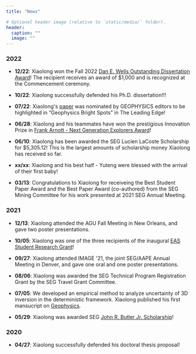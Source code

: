 ```yaml
---
title: "News"

# Optional header image (relative to `static/media/` folder).
header:
  caption: ""
  image: ""
---
```


### 2022
- **12/22**:
  Xiaolong won the Fall 2022 [Dan E. Wells Outstanding Dissertation Award](https://uh.edu/nsm/earth-atmospheric/news-events/stories/2022/1219-dissertation-award.php)! The recipient receives an award of $1,000 and is recognized at the Commencement ceremony.

- **10/22**:
  Xiaolong successfully defended his Ph.D. dissertation!!!

- **07/22**:
  Xiaolong's [paper](https://library.seg.org/doi/abs/10.1190/geo2021-0833.1) was nominated by GEOPHYSICS editors to be highlighted in “Geophysics Bright Spots” in The Leading Edge!

- **06/28**:
  Xiaolong and his teammates have won the prestigious Innovation Prize in [Frank Arnott - Next Generation Explorers Award](https://www.pdac.ca/members/students/faa/about-the-award)!

- **06/10**:
  Xiaolong has been awarded the SEG Lucien LaCoste Scholarship for \$5,305.12! This is the largest amounts of scholarship money Xiaolong has received so far.

- **xx/xx**:
  Xiaolong and his best half - Yuteng were blessed with the arrival of their first baby!

- **03/13**:
  Congratulations to Xiaolong for receiveing the Best Student Paper Award and the Best Paper Award (co-authored) from the SEG Mining Committee for his work presented at 2021 SEG Annual Meeting.

### 2021

- **12/13**:
  Xiaolong attended the AGU Fall Meeting in New Orleans, and gave two poster presentations.

- **10/05**:
  Xiaolong was one of the three  recipients of the inaugural [EAS Student Research Grant](https://uh.edu/nsm/earth-atmospheric/news-events/stories/2021/1011-student-research.php)!

- **09/27**:
  Xiaolong attended IMAGE '21, the joint SEG/AAPE Annual Meeting in Denver, and gave one oral and one poster presentations.

- **08/06**:
  Xiaolong was awarded the SEG Technical Program Registration Grant by the SEG Travel Grant Committee.

- **07/05**:
  We developed an empirical method to analyze uncertainty of 3D inversion in the deterministic framework. Xiaolong published his first mansucript on [Geophysics](https://library.seg.org/doi/abs/10.1190/geo2020-0672.1).

- **05/29**:
  Xiaolong was awarded SEG [John R. Butler Jr. Scholarship](https://seg.org/Education/Student/Student-Opportunities/Scholarships/List-of-scholarship-recipients)!

### 2020

- **04/27**:
  Xiaolong successfully defended his doctoral thesis proposal!
